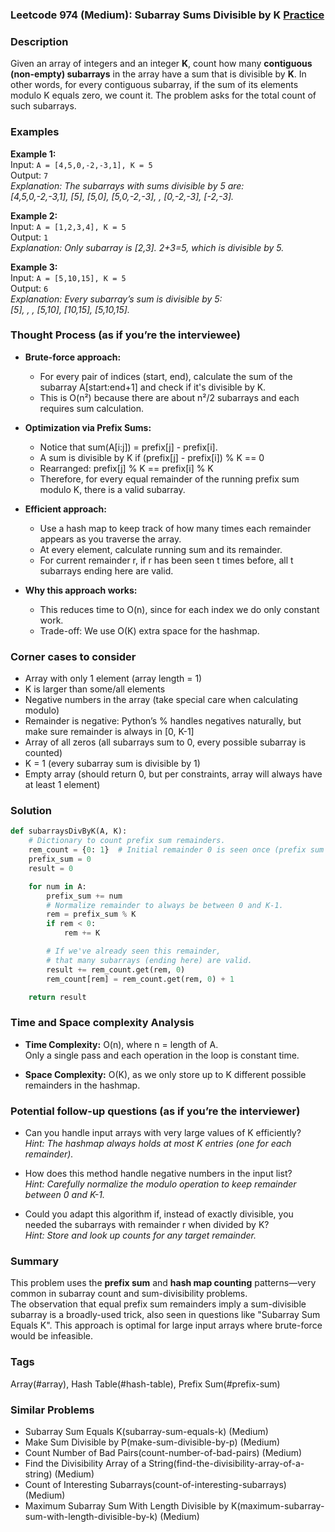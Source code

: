 ### Leetcode 974 (Medium): Subarray Sums Divisible by K [Practice](https://leetcode.com/problems/subarray-sums-divisible-by-k)

### Description  
Given an array of integers and an integer **K**, count how many **contiguous (non-empty) subarrays** in the array have a sum that is divisible by **K**. In other words, for every contiguous subarray, if the sum of its elements modulo K equals zero, we count it. The problem asks for the total count of such subarrays.

### Examples  

**Example 1:**  
Input: `A = [4,5,0,-2,-3,1], K = 5`  
Output: `7`  
*Explanation: The subarrays with sums divisible by 5 are:  
[4,5,0,-2,-3,1], [5], [5,0], [5,0,-2,-3], , [0,-2,-3], [-2,-3].*

**Example 2:**  
Input: `A = [1,2,3,4], K = 5`  
Output: `1`  
*Explanation: Only subarray is [2,3]. 2+3=5, which is divisible by 5.*

**Example 3:**  
Input: `A = [5,10,15], K = 5`  
Output: `6`  
*Explanation: Every subarray’s sum is divisible by 5:  
[5], , , [5,10], [10,15], [5,10,15].*

### Thought Process (as if you’re the interviewee)  
- **Brute-force approach:**  
  - For every pair of indices (start, end), calculate the sum of the subarray A[start:end+1] and check if it's divisible by K.
  - This is O(n²) because there are about n²/2 subarrays and each requires sum calculation.

- **Optimization via Prefix Sums:**  
  - Notice that sum(A[i:j]) = prefix[j] - prefix[i].  
  - A sum is divisible by K if (prefix[j] - prefix[i]) % K == 0  
  - Rearranged: prefix[j] % K == prefix[i] % K  
  - Therefore, for every equal remainder of the running prefix sum modulo K, there is a valid subarray.

- **Efficient approach:**  
  - Use a hash map to keep track of how many times each remainder appears as you traverse the array.
  - At every element, calculate running sum and its remainder.  
  - For current remainder r, if r has been seen t times before, all t subarrays ending here are valid.

- **Why this approach works:**  
  - This reduces time to O(n), since for each index we do only constant work.
  - Trade-off: We use O(K) extra space for the hashmap.

### Corner cases to consider  
- Array with only 1 element (array length = 1)
- K is larger than some/all elements
- Negative numbers in the array (take special care when calculating modulo)
- Remainder is negative: Python’s % handles negatives naturally, but make sure remainder is always in [0, K-1]
- Array of all zeros (all subarrays sum to 0, every possible subarray is counted)
- K = 1 (every subarray sum is divisible by 1)
- Empty array (should return 0, but per constraints, array will always have at least 1 element)

### Solution

```python
def subarraysDivByK(A, K):
    # Dictionary to count prefix sum remainders.
    rem_count = {0: 1}  # Initial remainder 0 is seen once (prefix sum before any elements)
    prefix_sum = 0
    result = 0

    for num in A:
        prefix_sum += num
        # Normalize remainder to always be between 0 and K-1.
        rem = prefix_sum % K
        if rem < 0:
            rem += K

        # If we've already seen this remainder, 
        # that many subarrays (ending here) are valid.
        result += rem_count.get(rem, 0)
        rem_count[rem] = rem_count.get(rem, 0) + 1

    return result
```

### Time and Space complexity Analysis  

- **Time Complexity:** O(n), where n = length of A.  
  Only a single pass and each operation in the loop is constant time.

- **Space Complexity:** O(K), as we only store up to K different possible remainders in the hashmap.

### Potential follow-up questions (as if you’re the interviewer)  

- Can you handle input arrays with very large values of K efficiently?  
  *Hint: The hashmap always holds at most K entries (one for each remainder).*

- How does this method handle negative numbers in the input list?  
  *Hint: Carefully normalize the modulo operation to keep remainder between 0 and K-1.*

- Could you adapt this algorithm if, instead of exactly divisible, you needed the subarrays with remainder r when divided by K?  
  *Hint: Store and look up counts for any target remainder.*

### Summary
This problem uses the **prefix sum** and **hash map counting** patterns—very common in subarray count and sum-divisibility problems.  
The observation that equal prefix sum remainders imply a sum-divisible subarray is a broadly-used trick, also seen in questions like "Subarray Sum Equals K". This approach is optimal for large input arrays where brute-force would be infeasible.

### Tags
Array(#array), Hash Table(#hash-table), Prefix Sum(#prefix-sum)

### Similar Problems
- Subarray Sum Equals K(subarray-sum-equals-k) (Medium)
- Make Sum Divisible by P(make-sum-divisible-by-p) (Medium)
- Count Number of Bad Pairs(count-number-of-bad-pairs) (Medium)
- Find the Divisibility Array of a String(find-the-divisibility-array-of-a-string) (Medium)
- Count of Interesting Subarrays(count-of-interesting-subarrays) (Medium)
- Maximum Subarray Sum With Length Divisible by K(maximum-subarray-sum-with-length-divisible-by-k) (Medium)